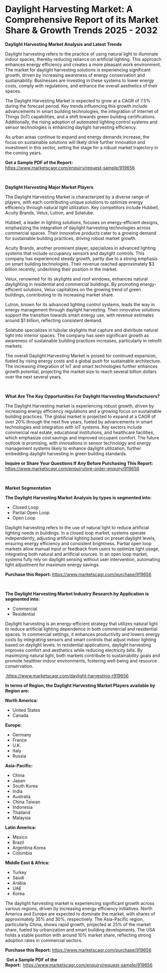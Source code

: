<p><h1>Daylight Harvesting Market: A Comprehensive Report of its Market Share & Growth Trends 2025 - 2032</h1></p><p><strong>Daylight Harvesting Market Analysis and Latest Trends</strong></p>
<p><p>Daylight harvesting refers to the practice of using natural light to illuminate indoor spaces, thereby reducing reliance on artificial lighting. This approach enhances energy efficiency and creates a more pleasant work environment. The market for daylight harvesting solutions is experiencing significant growth, driven by increasing awareness of energy conservation and sustainability. Businesses are investing in these systems to lower energy costs, comply with regulations, and enhance the overall aesthetics of their spaces.</p><p>The Daylight Harvesting Market is expected to grow at a CAGR of 7.5% during the forecast period. Key trends influencing this growth include advancements in smart building technologies, the integration of Internet of Things (IoT) capabilities, and a shift towards green building certifications. Additionally, the rising adoption of automated lighting control systems and sensor technologies is enhancing daylight harvesting efficiency. </p><p>As urban areas continue to expand and energy demands increase, the focus on sustainable solutions will likely drive further innovation and investment in this sector, setting the stage for a robust market trajectory in the coming years.</p></p>
<p><strong>Get a Sample PDF of the Report:&nbsp;</strong> <a href="https://www.marketscagr.com/enquiry/request-sample/919656?utm_campaign=2187&utm_medium=2&utm_source=Github&utm_content=ia&utm_term=17042025&utm_id=daylight-harvesting">https://www.marketscagr.com/enquiry/request-sample/919656</a></p>
<p>&nbsp;</p>
<p><strong>Daylight Harvesting Major Market Players</strong></p>
<p><p>The Daylight Harvesting Market is characterized by a diverse range of players, with each contributing unique solutions to optimize energy efficiency through natural light utilization. Key competitors include Hubbell, Acuity Brands, Velux, Lutron, and Solatube.</p><p>Hubbell, a leader in lighting solutions, focuses on energy-efficient designs, emphasizing the integration of daylight harvesting technologies across commercial spaces. Their innovative products cater to a growing demand for sustainable building practices, driving robust market growth.</p><p>Acuity Brands, another prominent player, specializes in advanced lighting systems that include occupancy sensors and daylight controls. This company has experienced steady growth, partly due to a strong emphasis on smart building technologies. Their revenue reached approximately $3 billion recently, underlining their position in the market.</p><p>Velux, renowned for its skylights and roof windows, enhances natural daylighting in residential and commercial buildings. By promoting energy-efficient solutions, Velux capitalizes on the growing trend of green buildings, contributing to its increasing market share.</p><p>Lutron, known for its advanced lighting control systems, leads the way in energy management through daylight harvesting. Their innovative solutions support the transition towards smart energy use, with revenue estimates around $1 billion, reflecting consistent demand.</p><p>Solatube specializes in tubular skylights that capture and distribute natural light into interior spaces. The company has seen significant growth as awareness of sustainable building practices increases, particularly in retrofit markets.</p><p>The overall Daylight Harvesting Market is poised for continued expansion, fueled by rising energy costs and a global push for sustainable architecture. The increasing integration of IoT and smart technologies further enhances growth potential, projecting the market size to reach several billion dollars over the next several years.</p></p>
<p>&nbsp;</p>
<p><strong>What Are The Key Opportunities For Daylight Harvesting Manufacturers?</strong></p>
<p><p>The Daylight Harvesting market is experiencing robust growth, driven by increasing energy efficiency regulations and a growing focus on sustainable building practices. The global market is projected to expand at a CAGR of over 20% through the next five years, fueled by advancements in smart technologies and integration with IoT systems. Key sectors include commercial real estate, educational institutions, and healthcare facilities, which emphasize cost savings and improved occupant comfort. The future outlook is promising, with innovations in sensor technology and energy management systems likely to enhance daylight utilization, further embedding daylight harvesting in green building standards.</p></p>
<p><strong>Inquire or Share Your Questions If Any Before Purchasing This Report:</strong> <a href="https://www.marketscagr.com/enquiry/pre-order-enquiry/919656?utm_campaign=2187&utm_medium=2&utm_source=Github&utm_content=ia&utm_term=17042025&utm_id=daylight-harvesting">https://www.marketscagr.com/enquiry/pre-order-enquiry/919656</a></p>
<p>&nbsp;</p>
<p><strong>Market Segmentation</strong></p>
<p><strong>The Daylight Harvesting Market Analysis by types is segmented into:</strong></p>
<p><ul><li>Closed Loop</li><li>Partial Open Loop</li><li>Open Loop</li></ul></p>
<p><p>Daylight harvesting refers to the use of natural light to reduce artificial lighting needs in buildings. In a closed loop market, systems operate independently, adjusting artificial lighting based on preset daylight levels, ensuring energy efficiency and consistent brightness. Partial open loop markets allow manual input or feedback from users to optimize light usage, integrating both natural and artificial sources. In an open loop market, systems fully rely on daylight sensing without user intervention, automating light adjustment for maximum energy savings.</p></p>
<p><strong>Purchase this Report:&nbsp;</strong><a href="https://www.marketscagr.com/purchase/919656?utm_campaign=2187&utm_medium=2&utm_source=Github&utm_content=ia&utm_term=17042025&utm_id=daylight-harvesting">https://www.marketscagr.com/purchase/919656</a></p>
<p>&nbsp;</p>
<p><strong>The Daylight Harvesting Market Industry Research by Application is segmented into:</strong></p>
<p><ul><li>Commercial</li><li>Residential</li></ul></p>
<p><p>Daylight harvesting is an energy-efficient strategy that utilizes natural light to reduce artificial lighting dependence in both commercial and residential spaces. In commercial settings, it enhances productivity and lowers energy costs by integrating sensors and smart controls that adjust indoor lighting based on daylight levels. In residential applications, daylight harvesting improves comfort and aesthetics while reducing electricity bills. By maximizing natural light, both markets contribute to sustainability goals and promote healthier indoor environments, fostering well-being and resource conservation.</p></p>
<p><a href="https://www.marketscagr.com/daylight-harvesting-r919656?utm_campaign=2187&utm_medium=2&utm_source=Github&utm_content=ia&utm_term=17042025&utm_id=daylight-harvesting">&nbsp;https://www.marketscagr.com/daylight-harvesting-r919656</a></p>
<p><strong>In terms of Region, the Daylight Harvesting Market Players available by Region are:</strong></p>
<p>
    <p> <strong> North America: </strong>
        <ul>
            <li>United States</li>
            <li>Canada</li>
        </ul>
        </p> 
    <p> <strong> Europe: </strong>
        <ul>
            <li>Germany</li>
            <li>France</li>
            <li>U.K.</li>
            <li>Italy</li>
            <li>Russia</li>
        </ul>
        </p> 
    <p> <strong> Asia-Pacific: </strong>
        <ul>
            <li>China</li>
            <li>Japan</li>
            <li>South Korea</li>
            <li>India</li>
            <li>Australia</li>
            <li>China Taiwan</li>
            <li>Indonesia</li>
            <li>Thailand</li>
            <li>Malaysia</li>
        </ul>
        </p> 
    <p> <strong> Latin America: </strong>
        <ul>
            <li>Mexico</li>
            <li>Brazil</li>
            <li>Argentina Korea</li>
            <li>Colombia</li>
        </ul>
        </p> 
    <p> <strong> Middle East & Africa: </strong>
        <ul>
            <li>Turkey</li>
            <li>Saudi</li>
            <li>Arabia</li>
            <li>UAE</li>
            <li>Korea</li>
        </ul>
    </p>
    </p>
<p><p>The daylight harvesting market is experiencing significant growth across various regions, driven by increasing energy efficiency initiatives. North America and Europe are expected to dominate the market, with shares of approximately 35% and 30%, respectively. The Asia-Pacific region, particularly China, shows rapid growth, projected at 25% of the market share, fueled by urbanization and smart building developments. The USA holds a stable position with around 10% market share, reflecting strong adoption rates in commercial sectors.</p></p>
<p><strong>Purchase this Report: </strong><a href="https://www.marketscagr.com/purchase/919656?utm_campaign=2187&utm_medium=2&utm_source=Github&utm_content=ia&utm_term=17042025&utm_id=daylight-harvesting">https://www.marketscagr.com/purchase/919656</a></p>
<p>&nbsp;<strong>Get a Sample PDF of the Report:&nbsp;&nbsp;</strong><a href="https://www.marketscagr.com/enquiry/request-sample/919656?utm_campaign=2187&utm_medium=2&utm_source=Github&utm_content=ia&utm_term=17042025&utm_id=daylight-harvesting">https://www.marketscagr.com/enquiry/request-sample/919656</a></p>
<p><strong></strong></p>
<p><p></p><p></p><p></p></p>